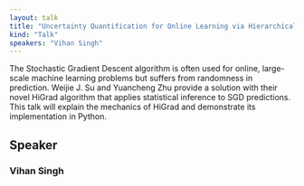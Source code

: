 ```yaml
---
layout: talk
title: "Uncertainty Quantification for Online Learning via Hierarchical Incremental Gradient Descent"
kind: "Talk"
speakers: "Vihan Singh"
---
```


The Stochastic Gradient Descent algorithm is often used for online, large-scale machine learning problems but suffers from randomness in prediction. Weijie J. Su and Yuancheng Zhu provide a solution with their novel HiGrad algorithm that applies statistical inference to SGD predictions. This talk will explain the mechanics of HiGrad and demonstrate its implementation in Python.

## Speaker

### Vihan Singh


